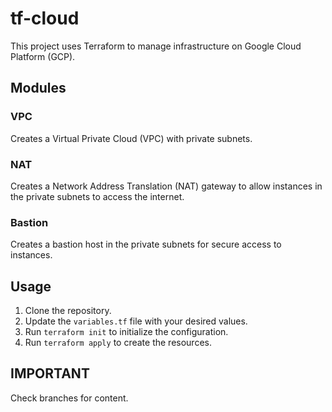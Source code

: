 # tf-cloud
This project uses Terraform to manage infrastructure on Google Cloud Platform (GCP).

## Modules

### VPC
Creates a Virtual Private Cloud (VPC) with private subnets.

### NAT
Creates a Network Address Translation (NAT) gateway to allow instances in the private subnets to access the internet.

### Bastion
Creates a bastion host in the private subnets for secure access to instances.

## Usage

1. Clone the repository.
2. Update the `variables.tf` file with your desired values.
3. Run `terraform init` to initialize the configuration.
4. Run `terraform apply` to create the resources.

## IMPORTANT

Check branches for content.